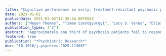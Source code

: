 ```yaml
---
title: "Cognitive performance in early, treatment-resistant psychosis patients: Could cognitive control play a role in persistent symptoms?"
date: 2021-01-02
publishDate: 2021-01-02T17:39:34.007652Z
authors: ["Megan Thomas", "Timea Szentgyorgyi", "Lucy D. Vanes", "Elias Mouchlianitis", "Erica F. Barry", "Krisna Patel", "Katie Wong", "Dan W Joyce", "Sukhwinder Shergill"]
publication_types: ["2"]
abstract: "Approximately one third of psychosis patients fail to respond to conventional antipsychotic medication, which exerts its effect via striatal dopamine receptor antagonism. The present study aimed to investigate impaired cognitive control as a potential contributor to persistent positive symptoms in treatment resistant (TR) patients. 52 medicated First Episode Psychosis (FEP) patients (17 TR and 35 non-TR (NTR)) took part in a longitudinal study in which they performed a series of cognitive tasks and a clinical assessment at two timepoints, 12 months apart. Cognitive performance at baseline was compared to that of 39 healthy controls (HC). Across both timepoints, TR patients were significantly more impaired than NTR patients in a task of cognitive control, while performance on tasks of phonological and semantic fluency, working memory and general intelligence did not differ between patient groups. No significant associations were found between cognitive performance and psychotic symptomatology, and no significant performance changes were observed from the first to second timepoint in any of the cognitive tasks within patient groups. The results suggest that compared with NTR patients, TR patients have an exacerbated deficit specific to cognitive control, which is established early in psychotic illness and stabilises in the years following a first episode"
featured: true
publication: "*Psychiatric Research*"
doi: "10.1016/j.psychres.2020.113607"
---
```


